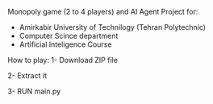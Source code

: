 Monopoly game (2 to 4 players) and AI Agent
Project for:
- Amirkabir University of Technilogy (Tehran Polytechnic)
- Computer Scince department
- Artificial Inteligence Course

How to play:
1- Download ZIP file

2- Extract it

3- RUN main.py